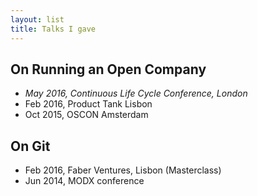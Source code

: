 ```yaml
---
layout: list
title: Talks I gave
---
```


## **On Running an Open Company**

- _May 2016, Continuous Life Cycle Conference, London_
- Feb 2016, Product Tank Lisbon
- Oct 2015, OSCON Amsterdam

## **On Git**

- Feb 2016, Faber Ventures, Lisbon (Masterclass)
- Jun 2014, MODX conference
